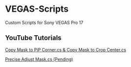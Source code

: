 # VEGAS-Scripts
Custom Scripts for Sony VEGAS Pro 17

## YouTube Tutorials

[Copy Mask to PiP Corner.cs & Copy Mask to Crop Center.cs](https://www.youtube.com/watch?v=M_uxjhB3Ero&feature=youtu.be)

[Precise Adjust Mask.cs (Pending)]()
